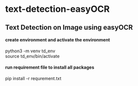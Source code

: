 # text-detection-easyOCR
## Text Detection on Image using easyOCR

#### create environment and activate the environment
python3 -m venv td_env </br>
source td_env/bin/activate

#### run requirement file to install all packages
pip install -r requrement.txt